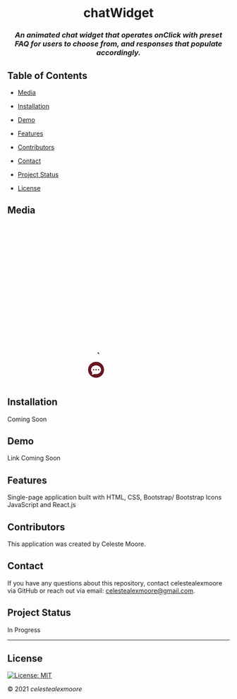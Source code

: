 <div align="center">

# chatWidget

### _An animated chat widget that operates onClick with preset FAQ for users to choose from, and responses that populate accordingly._

</div>

## Table of Contents

- [Media](#Media)

- [Installation](#Installation)

- [Demo](#demo)

- [Features](#Features)

- [Contributors](#Contributors)

- [Contact](#Contact)

- [Project Status](#project-status)

- [License](#License)

## Media

![siteGif](./src/assets/chatWidget.gif)

## Installation

Coming Soon

## Demo

Link Coming Soon

## Features

Single-page application built with HTML, CSS, Bootstrap/ Bootstrap Icons JavaScript and React.js

## Contributors

This application was created by Celeste Moore.

## Contact

If you have any questions about this repository, contact celestealexmoore via GitHub or reach out via email:
celestealexmoore@gmail.com.

## Project Status

In Progress

---

## License

[![License: MIT](https://img.shields.io/badge/License-MIT-blueviolet.svg)](https://opensource.org/licenses/MIT)

© 2021 _celestealexmoore_
